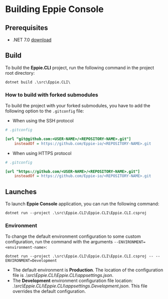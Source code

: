 # Building Eppie Console

## Prerequisites

- .NET 7.0 [download](https://dotnet.microsoft.com/en-us/download)

## Build

To build the **Eppie.CLI** project, run the following command in the project root directory:

```console
dotnet build .\src\Eppie.CLI\
```

### How to build with forked submodules

To build the project with your forked submodules, you have to add the following option to the `.gitconfig` file:

- When using the SSH protocol

```ini
# .gitconfig

[url "git@github.com:<USER-NAME>/<REPOSITORY-NAME>.git"]
    insteadOf = https://github.com/Eppie-io/<REPOSITORY-NAME>.git
```

- When using HTTPS protocol

```ini
# .gitconfig

[url "https://github.com/<USER-NAME>/<REPOSITORY-NAME>.git"]
    insteadOf = https://github.com/Eppie-io/<REPOSITORY-NAME>.git
```

## Launches

To launch **Eppie Console** application, you can run the following command:

```console
dotnet run --project .\src\Eppie.CLI\Eppie.CLI\Eppie.CLI.csproj
```

### Environment

To change the default environment configuration to some custom configuration, run the command with the arguments `--ENVIRONMENT=<environment-name>`:

```console
dotnet run --project .\src\Eppie.CLI\Eppie.CLI\Eppie.CLI.csproj -- --ENVIRONMENT=Development
```

- The default environment is **Production**. The location of the configuration file is *.\src\Eppie.CLI\Eppie.CLI\appsettings.json*.
- The **Development** environment configuration file location: *.\src\Eppie.CLI\Eppie.CLI\appsettings.Development.json*. This file overrides the default configuration.
